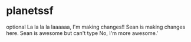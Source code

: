 # planetssf
optional
La la la la laaaaaa, I'm making changes!!
Sean is making changes here.
Sean is awesome but can't type
No, I'm more awesome.'

